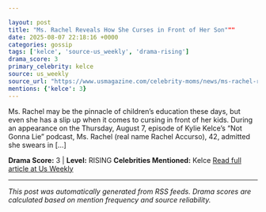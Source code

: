 ```yaml
---

layout: post
title: "Ms. Rachel Reveals How She Curses in Front of Her Son"""
date: 2025-08-07 22:18:16 +0000
categories: gossip
tags: ['kelce', 'source-us_weekly', 'drama-rising']
drama_score: 3
primary_celebrity: kelce
source: us_weekly
source_url: "https://www.usmagazine.com/celebrity-moms/news/ms-rachel-reveals-she-curses-in-front-of-her-son-my-new-thing-is-spelling-swears/"""
mentions: {'kelce': 3}
---
```


Ms. Rachel may be the pinnacle of children’s education these days, but even she has a slip up when it comes to cursing in front of her kids. During an appearance on the Thursday, August 7, episode of Kylie Kelce’s “Not Gonna Lie” podcast, Ms. Rachel (real name Rachel Accurso), 42, admitted she swears in […]

**Drama Score:** 3 | **Level:** RISING **Celebrities Mentioned:** Kelce [Read full article at Us Weekly](https://www.usmagazine.com/celebrity-moms/news/ms-rachel-reveals-she-curses-in-front-of-her-son-my-new-thing-is-spelling-swears/)

---

*This post was automatically generated from RSS feeds. Drama scores are calculated based on mention frequency and source reliability.*